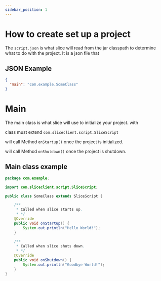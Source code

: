```yaml
---
sidebar_position: 1
---
```


# How to create set up a project

The `script.json` is what slice will read from the jar classpath
to determine what to do with the project. It is a json file that

## JSON Example

```json
{
  "main": "com.example.SomeClass"
}
```


# Main

The main class is what slice will use to initialize your project. with

class must extend `com.sliceclient.script.SliceScript`

will call Method `onStartup()` once the project is initialized.

will call Method `onShutdown()` once the project is shutdown.

## Main class example

```java
package com.example;

import com.sliceclient.script.SliceScript;

public class SomeClass extends SliceScript {

    /**
     * Called when slice starts up.
     * */
    @Override
    public void onStartup() {
        System.out.println("Hello World!");
    }
    
    /**
     * Called when slice shuts down.
     * */
    @Override
    public void onShutdown() {
        System.out.println("Goodbye World!");
    }
}
```